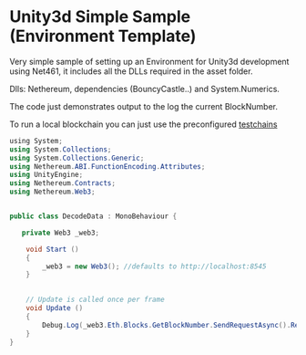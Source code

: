 # Unity3d Simple Sample (Environment Template)

Very simple sample of setting up an Environment for Unity3d development using Net461, it includes all the DLLs required in the asset folder.

Dlls: Nethereum, dependencies (BouncyCastle..) and System.Numerics.

The code just demonstrates output to the log the current BlockNumber.

To run a local blockchain you can just use the preconfigured [testchains](https://github.com/Nethereum/Nethereum.Workbooks/tree/master/testchain/)

```csharp
﻿using System;
using System.Collections;
using System.Collections.Generic;
using Nethereum.ABI.FunctionEncoding.Attributes;
using UnityEngine;
using Nethereum.Contracts;
using Nethereum.Web3;


public class DecodeData : MonoBehaviour {

   private Web3 _web3;

    void Start ()
	{
	    _web3 = new Web3(); //defaults to http://localhost:8545
	}

   
    // Update is called once per frame
    void Update ()
    {
        Debug.Log(_web3.Eth.Blocks.GetBlockNumber.SendRequestAsync().Result.Value.ToString());
    }
}


```


